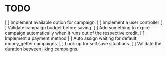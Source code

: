 TODO
=====
[ ] Implement available option for campaign.
[ ] Implement a user controller
[ ] Validate campaign budget before saving.
[ ] Add something to expire campaign automatically when it runs out of the respective credit.
[ ] Implement a payment method
[ ] Auto assign waiting for default money_getter campaigns.
[ ] Look up for self.save situations.
[ ] Validate the duration between liking campaigns.
